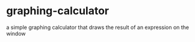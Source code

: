 # graphing-calculator
a simple graphing calculator that draws the result of an expression on the window
